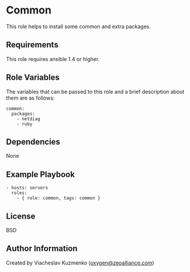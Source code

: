 Common
======

This role helps to install some common and extra packages.

Requirements
------------

This role requires ansible 1.4 or higher.

Role Variables
--------------

The variables that can be passed to this role and a brief description about them are as follows:

    common:
      packages:
        - netdiag
        - ruby

Dependencies
------------

None

Example Playbook
----------------

    - hosts: servers
      roles:
        - { role: common, tags: common }

License
-------

BSD

Author Information
------------------

Created by Viacheslav Kuzmenko (oxygen@zeoalliance.com)
